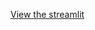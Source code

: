 [View the streamlit](https://share.streamlit.io/tomjohnsonellis/graphex-customer-predictions/main/streamlit-app.py)
